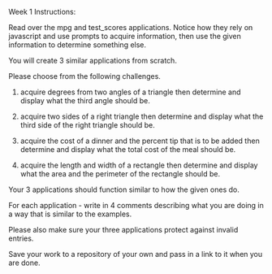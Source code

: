 
Week 1 Instructions:

Read over the mpg and test_scores applications. Notice how they rely on javascript and use prompts to acquire information, then use the given information to determine something else. 

You will create 3 similar applications from scratch.

Please choose from the following challenges.

1. acquire degrees from two angles of a triangle then determine and display what the third angle should be.

2. acquire two sides of a right triangle then determine and display what the third side of the right triangle should be.

3. acquire the cost of a dinner and the percent tip that is to be added then determine and display what the total cost of the meal should be. 

4. acquire the length and width of a rectangle then determine and display what the area and the perimeter of the rectangle should be. 

Your 3 applications should function similar to how the given ones do. 

For each application - write in 4 comments describing what you are doing in a way that is similar to the examples.

Please also make sure your three applications protect against invalid entries. 



Save your work to a repository of your own and pass in a link to it when you are done. 